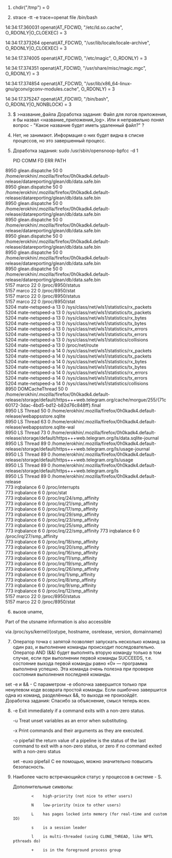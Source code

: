 1. chdir("/tmp")                           = 0

2. strace -tt -e trace=openat file /bin/bash

14:34:17.360031 openat(AT_FDCWD, "/etc/ld.so.cache", O_RDONLY|O_CLOEXEC) = 3

14:34:17.373264 openat(AT_FDCWD, "/usr/lib/locale/locale-archive", O_RDONLY|O_CLOEXEC) = 3

14:34:17.374005 openat(AT_FDCWD, "/etc/magic", O_RDONLY) = 3

14:34:17.374351 openat(AT_FDCWD, "/usr/share/misc/magic.mgc", O_RDONLY) = 3

14:34:17.374854 openat(AT_FDCWD, "/usr/lib/x86_64-linux-gnu/gconv/gconv-modules.cache", O_RDONLY) = 3

14:34:17.375247 openat(AT_FDCWD, "/bin/bash", O_RDONLY|O_NONBLOCK) = 3


3. $ >название_файла
   Доработка задания:
   Файл для логов приложения, я бы назвал <название_приложения_log>.
   Или я неправильно понял вопрос - "Какое название будет иметь удаленный файл?" ?

4. Нет, не занимают. Информация о них будет видна в списке процессов, но это завершенный процесс.

5. Доработка задания:
   sudo /usr/sbin/opensnoop-bpfcc -d 1
   
   PID    COMM               FD ERR PATH
   
8950   glean.dispatche    50   0 /home/erokhin/.mozilla/firefox/0h0kadk4.default-release/datareporting/glean/db/data.safe.bin  
8950   glean.dispatche    50   0 /home/erokhin/.mozilla/firefox/0h0kadk4.default-release/datareporting/glean/db/data.safe.bin  
8950   glean.dispatche    50   0 /home/erokhin/.mozilla/firefox/0h0kadk4.default-release/datareporting/glean/db/data.safe.bin  
8950   glean.dispatche    50   0 /home/erokhin/.mozilla/firefox/0h0kadk4.default-release/datareporting/glean/db/data.safe.bin  
8950   glean.dispatche    50   0 /home/erokhin/.mozilla/firefox/0h0kadk4.default-release/datareporting/glean/db/data.safe.bin  
8950   glean.dispatche    50   0 /home/erokhin/.mozilla/firefox/0h0kadk4.default-release/datareporting/glean/db/data.safe.bin  
8950   glean.dispatche    50   0 /home/erokhin/.mozilla/firefox/0h0kadk4.default-release/datareporting/glean/db/data.safe.bin  
5157   marco              22   0 /proc/8950/status  
5157   marco              22   0 /proc/8950/stat  
5157   marco              22   0 /proc/8950/status  
5157   marco              22   0 /proc/8950/stat  
5204   mate-netspeed-a    13   0 /sys/class/net/wls1/statistics/rx_packets  
5204   mate-netspeed-a    13   0 /sys/class/net/wls1/statistics/tx_packets  
5204   mate-netspeed-a    13   0 /sys/class/net/wls1/statistics/rx_bytes  
5204   mate-netspeed-a    13   0 /sys/class/net/wls1/statistics/tx_bytes  
5204   mate-netspeed-a    13   0 /sys/class/net/wls1/statistics/rx_errors  
5204   mate-netspeed-a    13   0 /sys/class/net/wls1/statistics/tx_errors  
5204   mate-netspeed-a    13   0 /sys/class/net/wls1/statistics/collisions  
5204   mate-netspeed-a    13   0 /proc/net/route  
5204   mate-netspeed-a    14   0 /sys/class/net/wls1/statistics/rx_packets  
5204   mate-netspeed-a    14   0 /sys/class/net/wls1/statistics/tx_packets  
5204   mate-netspeed-a    14   0 /sys/class/net/wls1/statistics/rx_bytes  
5204   mate-netspeed-a    14   0 /sys/class/net/wls1/statistics/tx_bytes  
5204   mate-netspeed-a    14   0 /sys/class/net/wls1/statistics/rx_errors  
5204   mate-netspeed-a    14   0 /sys/class/net/wls1/statistics/tx_errors  
5204   mate-netspeed-a    14   0 /sys/class/net/wls1/statistics/collisions  
8950   DOMCacheThread     50   0 /home/erokhin/.mozilla/firefox/0h0kadk4.default-release/storage/default/https+++web.telegram.org/cache/morgue/255/{71c60172-3dac-4bd5-bd12-b82d76c848ff}.final  
8950   LS Thread          50   0 /home/erokhin/.mozilla/firefox/0h0kadk4.default-release/webappsstore.sqlite  
8950   LS Thread          63   0 /home/erokhin/.mozilla/firefox/0h0kadk4.default-release/webappsstore.sqlite-wal  
8950   LS Thread          73   0 /home/erokhin/.mozilla/firefox/0h0kadk4.default-release/storage/default/https+++web.telegram.org/ls/data.sqlite-journal  
8950   LS Thread          89   0 /home/erokhin/.mozilla/firefox/0h0kadk4.default-release/storage/default/https+++web.telegram.org/ls/usage-journal  
8950   LS Thread          89   0 /home/erokhin/.mozilla/firefox/0h0kadk4.default-release/storage/default/https+++web.telegram.org/ls/usage  
8950   LS Thread          89   0 /home/erokhin/.mozilla/firefox/0h0kadk4.default-release/storage/default/https+++web.telegram.org/ls  
8950   LS Thread          89   0 /home/erokhin/.mozilla/firefox/0h0kadk4.default-release  
773    irqbalance          6   0 /proc/interrupts  
773    irqbalance          6   0 /proc/stat  
773    irqbalance          6   0 /proc/irq/24/smp_affinity  
773    irqbalance          6   0 /proc/irq/21/smp_affinity  
773    irqbalance          6   0 /proc/irq/17/smp_affinity  
773    irqbalance          6   0 /proc/irq/29/smp_affinity  
773    irqbalance          6   0 /proc/irq/23/smp_affinity  
773    irqbalance          6   0 /proc/irq/25/smp_affinity  
773    irqbalance          6   0 /proc/irq/22/smp_affinity 
773    irqbalance          6   0 /proc/irq/27/smp_affinity  
773    irqbalance          6   0 /proc/irq/18/smp_affinity  
773    irqbalance          6   0 /proc/irq/20/smp_affinity  
773    irqbalance          6   0 /proc/irq/16/smp_affinity  
773    irqbalance          6   0 /proc/irq/11/smp_affinity  
773    irqbalance          6   0 /proc/irq/19/smp_affinity  
773    irqbalance          6   0 /proc/irq/26/smp_affinity  
773    irqbalance          6   0 /proc/irq/1/smp_affinity  
773    irqbalance          6   0 /proc/irq/8/smp_affinity  
773    irqbalance          6   0 /proc/irq/9/smp_affinity  
773    irqbalance          6   0 /proc/irq/12/smp_affinity  
5157   marco              22   0 /proc/8950/status  
5157   marco              22   0 /proc/8950/stat  



6. вызов uname, 

Part of the utsname information is also accessible 

via /proc/sys/kernel/{ostype, hostname, osrelease, version, domainname}

7. Оператор точка с запятой позволяет запускать несколько команд за один раз, и выполнение команды происходит последовательно.
Оператор AND (&&) будет выполнять вторую команду только в том случае, если при выполнении первой команды SUCCEEDS, 
т.е. состояние выхода первой команды равно «0» — программа выполнена успешно. Эта команда очень полезна при проверке 
состояния выполнения последней команды.  

set -e и && - С параметром -e оболочка завершится только при ненулевом коде возврата простой команды. Если ошибочно завершится одна из команд, разделённых &&, то выхода не произойдёт.    
Доработка задания:
Спасибо за объяснение, смысл теперь ясен.

8. -e  Exit immediately if a command exits with a non-zero status.
 
   -u  Treat unset variables as an error when substituting.
   
   -x  Print commands and their arguments as they are executed.
   
   -o  pipefail     the return value of a pipeline is the status of
                    the last command to exit with a non-zero status,
                    or zero if no command exited with a non-zero status
                    
   set -euxo pipefail С ее помощью, можно значительно повысить безопасность.
   
9. Наиболее часто встречающийся статус у процессов в системе - S.
   
   Дополнительные символы:
   
               <    high-priority (not nice to other users)
               
               N    low-priority (nice to other users)
               
               L    has pages locked into memory (for real-time and custom IO)
               
               s    is a session leader
               
               l    is multi-threaded (using CLONE_THREAD, like NPTL pthreads do)
               
               +    is in the foreground process group
